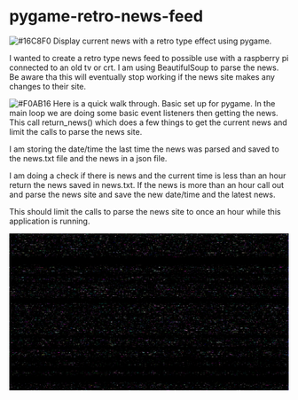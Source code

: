 # pygame-retro-news-feed

![#16C8F0](https://via.placeholder.com/15/16C8F0/000000?text=+) Display current news with a retro type effect using pygame.

I wanted to create a retro type news feed to possible use with a raspberry pi connected to an old tv or crt. I am using BeautifulSoup to parse the news. Be aware tha this will eventually stop working if the news site makes any changes to their site.

![#F0AB16](https://via.placeholder.com/15/F0AB16/000000?text=+) Here is a quick walk through. Basic set up for pygame. In the main loop we are doing some basic event listeners then getting the news. This call return_news() which does a few things to get the current news and limit the calls to parse the news site.

I am storing the date/time the last time the news was parsed and saved to the news.txt file and the news in a json file.

I am doing a check if there is news and the current time is less than an hour return the news saved in news.txt. If the news is more than an hour call out and parse the news site and save the new date/time and the latest news. 

This should limit the calls to parse the news site to once an hour while this application is running.


![Glitch backfround](./images/bg1.png)

